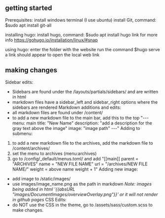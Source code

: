 ## getting started
Prerequisites:
install windows terminal (I use ubuntu)
install Git, command: $sudo apt install git-all

installing hugo:
install hugo, command: $sudo apt install hugo
link for more info https://gohugo.io/installation/linux/#snap

 using hugo:
 enter the folder with the website
 run the command $hugo serve
 a link should appear to open the local web link

 ## making changes
 Sidebar edits:
 - Sidebars are found under the /layouts/partials/sidebars/ and are written in html
 - markdown files have a sidebar_left and sidebar_right options where the sidebars are rendered
 Markdown additions and edits:
 - all markdown files are found under /content/ 
 - to add a new markdown file to the main bar, add this to the top
   "---
   menu: main
   title: "New Name"
   description: "add a description for the gray text above the image"
   image: "image path"
   ---"
Adding to submenu:
 1. to add a new markdown file to the archives, add the markdown file to /content/archives/
 2. set the menu to archives (menu:archives)
 3. go to /config/_default/menus.toml/ and add
    "[[main]]
    parent = "ARCHIVES"
    name = "NEW FILE NAME"
     url = "/archives/NEW FILE NAME/"
    weight = above name weight + 1"
Adding new image:
- add image to /static/images/
- use images/image_name.png as the path in markdown
  *Note: images being added in html '{{absURL "images/DocumentImages/overviewOverlay.png"}}' or it will not render in github pages*
CSS Edits:
- do NOT use the CSS in the theme, go to /assets/sass/custom.scss to make changes.
